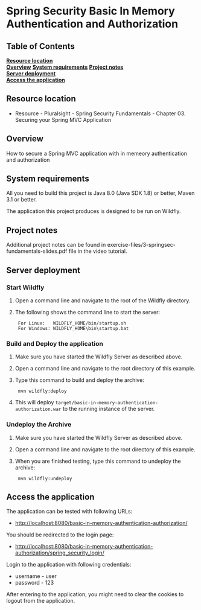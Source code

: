 # Spring Security Basic In Memory Authentication and Authorization

## Table of Contents
**[Resource location](#resource-location)**  
**[Overview](#overview)**
**[System requirements](#system-requirements)**
**[Project notes](#project-notes)**  
**[Server deployment](#server-deployment)**  
**[Access the application](#access-the-application)**  

## Resource location
* Resource - Pluralsight - Spring Security Fundamentals - Chapter 03. Securing your Spring MVC Application

## Overview
How to secure a Spring MVC application with in memeory authentication and authorization

## System requirements
All you need to build this project is Java 8.0 (Java SDK 1.8) or better, Maven 3.1 or better.

The application this project produces is designed to be run on Wildfly.

## Project notes

Additional project notes can be found in exercise-files/3-springsec-fundamentals-slides.pdf file in the video tutorial.

## Server deployment

### Start Wildfly
1. Open a command line and navigate to the root of the Wildfly directory.
2. The following shows the command line to start the server:

        For Linux:   WILDFLY_HOME/bin/startup.sh
        For Windows: WILDFLY_HOME\bin\startup.bat

### Build and Deploy the application
1. Make sure you have started the Wildfly Server as described above.
2. Open a command line and navigate to the root directory of this example.
3. Type this command to build and deploy the archive:

        mvn wildfly:deploy  

4. This will deploy `target/basic-in-memory-authentication-authorization.war` to the running instance of the server.

### Undeploy the Archive
1. Make sure you have started the Wildfly Server as described above.
2. Open a command line and navigate to the root directory of this example.
3. When you are finished testing, type this command to undeploy the archive:

        mvn wildfly:undeploy

## Access the application
The application can be tested with following URLs:       
* <http://localhost:8080/basic-in-memory-authentication-authorization/>

You should be redirected to the login page:
* <http://localhost:8080/basic-in-memory-authentication-authorization/spring_security_login/>

Login to the application with following credentials:
* username - user
* password - 123
   
After entering to the application, you might need to clear the cookies to logout from the application.